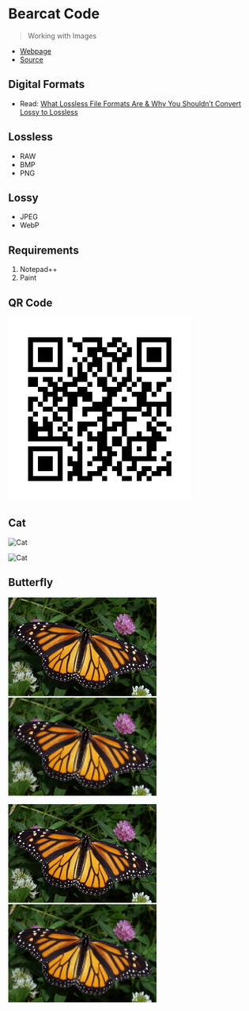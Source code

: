 # Bearcat Code

> Working with Images

- [Webpage](https://profcase.github.io/bearcat-code/)
- [Source](https://github.com/profcase/bearcat-code)

## Digital Formats

- Read: [What Lossless File Formats Are & Why You Shouldn’t Convert Lossy to Lossless](https://www.howtogeek.com/142174/what-lossless-file-formats-are-why-you-shouldnt-convert-lossy-to-lossless/)

## Lossless

- RAW
- BMP
- PNG

## Lossy

- JPEG
- WebP

## Requirements

1. Notepad++
2. Paint

## QR Code

![QR Code](https://github.com/profcase/bearcat-code/blob/master/ihr_qr_code_ohne_logo.jpg?raw=true "QR Code")

## Cat

![Cat](https://github.com/profcase/bearcat-code/blob/master/cat.bmp?raw=true "Cat Bitmap image 1")

![Cat](https://github.com/profcase/bearcat-code/blob/master/cat2.bmp?raw=true "Cat Bitmap image 2")

## Butterfly

![Butterfly](https://github.com/profcase/bearcat-code/blob/master/butterfly.png?raw=true "Butterfly png image 1")

![Butterfly](https://github.com/profcase/bearcat-code/blob/master/butterfly2.png?raw=true "Butterfly png image 2")

